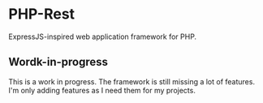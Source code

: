 # PHP-Rest

ExpressJS-inspired web application framework for PHP.

## Wordk-in-progress

This is a work in progress. The framework is still missing a lot of features. I'm only adding features as I need them for my projects.